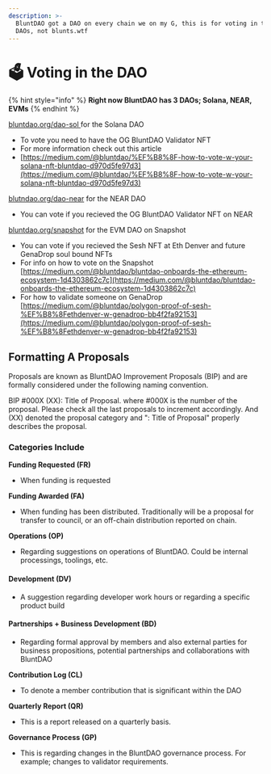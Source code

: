 ```yaml
---
description: >-
  BluntDAO got a DAO on every chain we on my G, this is for voting in the OG
  DAOs, not blunts.wtf
---
```


# 🗳️ Voting in the DAO

{% hint style="info" %}
**Right now BluntDAO has 3 DAOs; Solana, NEAR, EVMs**
{% endhint %}

[bluntdao.org/dao-sol ](https://bluntdao.org/dao-sol)for the Solana DAO

* To vote you need to have the OG BluntDAO Validator NFT
* For more information check out this article
* [https://medium.com/@bluntdao/%EF%B8%8F-how-to-vote-w-your-solana-nft-bluntdao-d970d5fe97d3](https://medium.com/@bluntdao/%EF%B8%8F-how-to-vote-w-your-solana-nft-bluntdao-d970d5fe97d3)

[blutndao.org/dao-near](https://bluntdao.org/dao-near) for the NEAR DAO

* You can vote if you recieved the OG BluntDAO Validator NFT on NEAR

[bluntdao.org/snapshot](https://bluntdao.org/snapshot) for the EVM DAO on Snapshot

* You can vote if you recieved the Sesh NFT at Eth Denver and future GenaDrop soul bound NFTs
* For info on how to vote on the Snapshot [https://medium.com/@bluntdao/bluntdao-onboards-the-ethereum-ecosystem-1d4303862c7c](https://medium.com/@bluntdao/bluntdao-onboards-the-ethereum-ecosystem-1d4303862c7c)
* For how to validate someone on GenaDrop [https://medium.com/@bluntdao/polygon-proof-of-sesh-%EF%B8%8Fethdenver-w-genadrop-bb4f2fa92153](https://medium.com/@bluntdao/polygon-proof-of-sesh-%EF%B8%8Fethdenver-w-genadrop-bb4f2fa92153)



## Formatting A Proposals

Proposals are known as BluntDAO Improvement Proposals (BIP) and are formally considered under the following naming convention.

BIP #000X (XX): Title of Proposal. where #000X is the number of the proposal. Please check all the last proposals to increment accordingly. And (XX) denoted the proposal category and ": Title of Proposal" properly describes the proposal.



### Categories Include

**Funding Requested (FR)**

* When funding is requested &#x20;

**Funding Awarded (FA)**

* When funding has been distributed. Traditionally will be a proposal for transfer to council, or an off-chain distribution reported on chain.

**Operations (OP)**

* Regarding suggestions on operations of BluntDAO. Could be internal processings, toolings, etc.

#### **Development (DV)**

* A suggestion regarding developer work hours or regarding a specific product build

#### Partnerships + Business Development (BD)

* Regarding formal approval by members and also external parties for business propositions, potential partnerships and collaborations with BluntDAO

**Contribution Log (CL)**

* To denote a member contribution that is significant within the DAO

**Quarterly Report (QR)**&#x20;

* This is a report released on a quarterly basis.

**Governance Process (GP)**

* This is regarding changes in the BluntDAO governance process. For example; changes to validator requirements.

